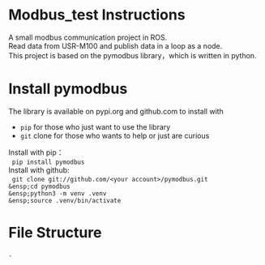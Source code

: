 # Modbus_test  Instructions
A small modbus communication project in ROS.   
Read data from USR-M100 and publish data in a loop as a node.  
This project is based on the pymodbus library，which is written in python.  
# Install pymodbus
The library is available on pypi.org and github.com to install with  
- `pip` for those who just want to use the library  
- `git` clone for those who wants to help or just are curious

Install with pip：  
&ensp;`pip install pymodbus`  
Install with github:  
&ensp;```git clone git://github.com/<your account>/pymodbus.git                                                  
&ensp;cd pymodbus                                                                                                
&ensp;python3 -m venv .venv                                                                                      
&ensp;source .venv/bin/activate```  
# File Structure
`.`  

    


